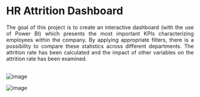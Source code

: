 # HR Attrition Dashboard


<div align="justify">
The goal of this project is to create an interactive dashboard (with the use of Power BI) which presents the most important KPIs characterizing employees within the company. By applying appropriate filters, there is a possibility to compare these statistics across different departments. The attrition rate has been calculated and the impact of other variables on the attrition rate has been examined.
</div></br>


![image](https://github.com/Hubert623/HR-Attrition-Dashboard/assets/75140177/0a2e47f0-4991-441b-b11f-2f80c2623f08)

![image](https://github.com/Hubert623/HR-Attrition-Dashboard/assets/75140177/b5ecca1e-aa89-4a83-af06-58e7712396fb)


